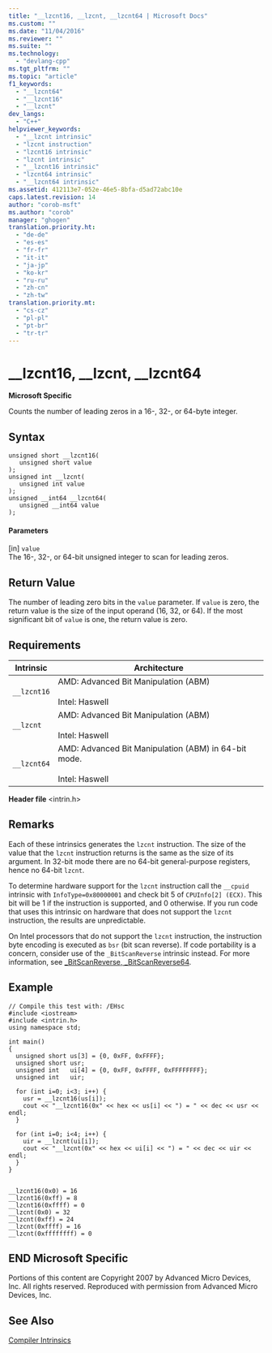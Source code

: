 ```yaml
---
title: "__lzcnt16, __lzcnt, __lzcnt64 | Microsoft Docs"
ms.custom: ""
ms.date: "11/04/2016"
ms.reviewer: ""
ms.suite: ""
ms.technology: 
  - "devlang-cpp"
ms.tgt_pltfrm: ""
ms.topic: "article"
f1_keywords: 
  - "__lzcnt64"
  - "__lzcnt16"
  - "__lzcnt"
dev_langs: 
  - "C++"
helpviewer_keywords: 
  - "__lzcnt intrinsic"
  - "lzcnt instruction"
  - "lzcnt16 intrinsic"
  - "lzcnt intrinsic"
  - "__lzcnt16 intrinsic"
  - "lzcnt64 intrinsic"
  - "__lzcnt64 intrinsic"
ms.assetid: 412113e7-052e-46e5-8bfa-d5ad72abc10e
caps.latest.revision: 14
author: "corob-msft"
ms.author: "corob"
manager: "ghogen"
translation.priority.ht: 
  - "de-de"
  - "es-es"
  - "fr-fr"
  - "it-it"
  - "ja-jp"
  - "ko-kr"
  - "ru-ru"
  - "zh-cn"
  - "zh-tw"
translation.priority.mt: 
  - "cs-cz"
  - "pl-pl"
  - "pt-br"
  - "tr-tr"
---
```

# __lzcnt16, __lzcnt, __lzcnt64
**Microsoft Specific**  
  
 Counts the number of leading zeros in a 16-, 32-, or 64-byte integer.  
  
## Syntax  
  
```  
unsigned short __lzcnt16(  
   unsigned short value  
);  
unsigned int __lzcnt(  
   unsigned int value  
);  
unsigned __int64 __lzcnt64(  
   unsigned __int64 value  
);  
```  
  
#### Parameters  
 [in] `value`  
 The 16-, 32-, or 64-bit unsigned integer to scan for leading zeros.  
  
## Return Value  
 The number of leading zero bits in the `value` parameter. If `value` is zero, the return value is the size of the input operand (16, 32, or 64). If the most significant bit of `value` is one, the return value is zero.  
  
## Requirements  
  
|Intrinsic|Architecture|  
|---------------|------------------|  
|`__lzcnt16`|AMD: Advanced Bit Manipulation (ABM)<br /><br /> Intel: Haswell|  
|`__lzcnt`|AMD: Advanced Bit Manipulation (ABM)<br /><br /> Intel: Haswell|  
|`__lzcnt64`|AMD: Advanced Bit Manipulation (ABM) in 64-bit mode.<br /><br /> Intel: Haswell|  
  
 **Header file** \<intrin.h>  
  
## Remarks  
 Each of these intrinsics generates the `lzcnt` instruction.  The size of the value that the `lzcnt` instruction returns is the same as the size of its argument.  In 32-bit mode there are no 64-bit general-purpose registers, hence no 64-bit `lzcnt`.  
  
 To determine hardware support for the `lzcnt` instruction call the `__cpuid` intrinsic with `InfoType=0x80000001` and check bit 5 of `CPUInfo[2] (ECX)`. This bit will be 1 if the instruction is supported, and 0 otherwise. If you run code that uses this intrinsic on hardware that does not support the `lzcnt` instruction, the results are unpredictable.  
  
 On Intel processors that do not support the `lzcnt` instruction, the instruction byte encoding is executed as `bsr` (bit scan reverse). If code portability is a concern, consider use of the `_BitScanReverse` intrinsic instead. For more information, see [_BitScanReverse, _BitScanReverse64](../intrinsics/bitscanreverse-bitscanreverse64.md).  
  
## Example  
  
```  
// Compile this test with: /EHsc  
#include <iostream>   
#include <intrin.h>   
using namespace std;   
  
int main()   
{  
  unsigned short us[3] = {0, 0xFF, 0xFFFF};  
  unsigned short usr;  
  unsigned int   ui[4] = {0, 0xFF, 0xFFFF, 0xFFFFFFFF};  
  unsigned int   uir;  
  
  for (int i=0; i<3; i++) {  
    usr = __lzcnt16(us[i]);  
    cout << "__lzcnt16(0x" << hex << us[i] << ") = " << dec << usr << endl;  
  }  
  
  for (int i=0; i<4; i++) {  
    uir = __lzcnt(ui[i]);  
    cout << "__lzcnt(0x" << hex << ui[i] << ") = " << dec << uir << endl;  
  }  
}  
  
```  
  
```Output  
__lzcnt16(0x0) = 16  
__lzcnt16(0xff) = 8  
__lzcnt16(0xffff) = 0  
__lzcnt(0x0) = 32  
__lzcnt(0xff) = 24  
__lzcnt(0xffff) = 16  
__lzcnt(0xffffffff) = 0  
```  
  
## END Microsoft Specific  
 Portions of this content are Copyright 2007 by Advanced Micro Devices, Inc. All rights reserved. Reproduced with permission from Advanced Micro Devices, Inc.  
  
## See Also  
 [Compiler Intrinsics](../intrinsics/compiler-intrinsics.md)